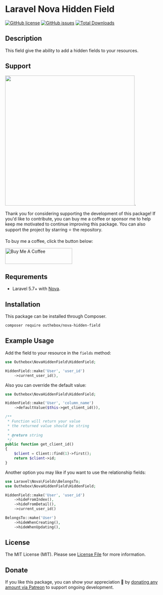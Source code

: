 # Laravel Nova Hidden Field
[![GitHub license](https://img.shields.io/github/license/MohmmedAshraf/nova-hidden-field.svg)](https://github.com/MohmmedAshraf/nova-hidden-field/blob/master/LICENSE.md)
[![GitHub issues](https://img.shields.io/github/issues/MohmmedAshraf/nova-hidden-field.svg)](https://github.com/MohmmedAshraf/nova-hidden-field/issues)
[![Total Downloads](https://poser.pugx.org/outhebox/nova-hidden-field/downloads)](https://packagist.org/packages/outhebox/nova-hidden-field)


## Description
This field give the ability to add a hidden fields to your resources.

## Support

[<img src="https://outhebox-github-ads.s3.us-east-1.amazonaws.com/nova-hidden-field.jpg)?t=1" width="419px" />](https://outhebox.dev/github-ad-click/nova-hidden-field).

Thank you for considering supporting the development of this package! If you'd like to contribute, you can buy me a coffee or sponsor me to help keep me motivated to continue improving this package. You can also support the project by starring ⭐ the repository.

To buy me a coffee, click the button below:

<a href="https://www.buymeacoffee.com/outhebox" target="_blank"><img src="https://cdn.buymeacoffee.com/buttons/default-orange.png" alt="Buy Me A Coffee" style="height: 51px !important;width: 217px !important;" ></a>

## Requrements
* Laravel 5.7+ with [Nova](https://nova.laravel.com).

## Installation
This package can be installed through Composer.
```bash
composer require outhebox/nova-hidden-field
```

## Example Usage
Add the field to your resource in the ```fields``` method:
```php
use Outhebox\NovaHiddenField\HiddenField;

HiddenField::make('User', 'user_id')
    ->current_user_id(),
```

Also you can override the default value:
```php
use Outhebox\NovaHiddenField\HiddenField;

HiddenField::make('User', 'column_name')
    ->defaultValue($this->get_client_id()),

/**
 * Function will return your value
 * the returned value should be string
 * 
 * @return string
 */
public function get_client_id()
{
    $client = Client::find(1)->first();
    return $client->id;
}
```

Another option you may like if you want to use the relationship fields:
```php
use Laravel\Nova\Fields\BelongsTo;
use Outhebox\NovaHiddenField\HiddenField;

HiddenField::make('User', 'user_id')
    ->hideFromIndex(),
    ->hideFromDetail(),
    ->current_user_id()

BelongsTo::make('User')
    ->hideWhenCreating(),
    ->hideWhenUpdating(),
```

## License
The MIT License (MIT). Please see [License File](LICENSE.md) for more information.

## Donate
If you like this package, you can show your appreciation 💜 by [donating any amount via Patreon](https://www.patreon.com/m_ashraf) to support ongoing development.
